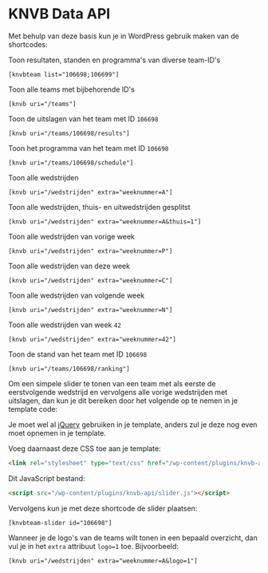 # KNVB Data API

Met behulp van deze basis kun je in WordPress gebruik maken van de shortcodes:

Toon resultaten, standen en programma's van diverse team-ID's

```
[knvbteam list="106698;106699"]
```

Toon alle teams met bijbehorende ID's

```
[knvb uri="/teams"]
```

Toon de uitslagen van het team met ID `106698`

```
[knvb uri="/teams/106698/results"]
```

Toon het programma van het team met ID `106698`

```
[knvb uri="/teams/106698/schedule"]
```

Toon alle wedstrijden

```
[knvb uri="/wedstrijden" extra="weeknummer=A"]
```

Toon alle wedstrijden, thuis- en uitwedstrijden gesplitst

```
[knvb uri="/wedstrijden" extra="weeknummer=A&thuis=1"]
```

Toon alle wedstrijden van vorige week

```
[knvb uri="/wedstrijden" extra="weeknummer=P"]
```

Toon alle wedstrijden van deze week

```
[knvb uri="/wedstrijden" extra="weeknummer=C"]
```

Toon alle wedstrijden van volgende week

```
[knvb uri="/wedstrijden" extra="weeknummer=N"]
```

Toon alle wedstrijden van week `42`

```
[knvb uri="/wedstrijden" extra="weeknummer=42"]
```

Toon de stand van het team met ID `106698`

```
[knvb uri="/teams/106698/ranking"]
```

Om een simpele slider te tonen van een team met als eerste de eerstvolgende
wedstrijd en vervolgens alle vorige wedstrijden met uitslagen, dan kun je
dit bereiken door het volgende op te nemen in je template code:

Je moet wel al [jQuery](http://www.jquery.com/) gebruiken in je template, anders
zul je deze nog even moet opnemen in je template.

Voeg daarnaast deze CSS toe aan je template:

```html
<link rel="stylesheet" type="text/css" href="/wp-content/plugins/knvb-api/slider.css" />
```

Dit JavaScript bestand:

```html
<script src="/wp-content/plugins/knvb-api/slider.js"></script>
```

Vervolgens kun je met deze shortcode de slider plaatsen:

```
[knvbteam-slider id="106698"]
```

Wanneer je de logo's van de teams wilt tonen in een bepaald overzicht, dan
vul je in het `extra` attribuut `logo=1` toe. Bijvoorbeeld:

```
[knvb uri="/wedstrijden" extra="weeknummer=A&logo=1"]
```
